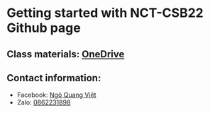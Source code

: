 # Getting started with NCT-CSB22 Github page

## Class materials: [OneDrive](https://husteduvn-my.sharepoint.com/:f:/g/personal/viet_nq194881_sis_hust_edu_vn/Em4cyOeXppJGgRySdZTFREEB2YtNSmVWpQKWFbs8rdH8GQ?e=MhQ48Z)
## Contact information:
- Facebook: [Ngô Quang Việt](https://www.facebook.com/dung.viet.77985/)
- Zalo: [0862231898](https://zalo.me/0862231898)
